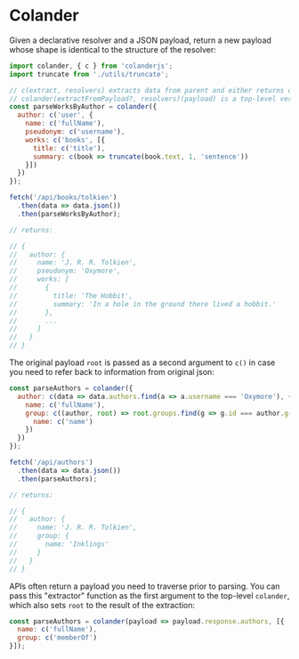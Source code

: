 # Colander

Given a declarative resolver and a JSON payload, return a new payload whose shape is identical to the structure of the resolver:
```js
import colander, { c } from 'colanderjs';
import truncate from './utils/truncate';

// c(extract, resolvers) extracts data from parent and either returns or passes to next resolver
// colander(extractFromPayload?, resolvers)(payload) is a top-level version of c.
const parseWorksByAuthor = colander({
  author: c('user', {
    name: c('fullName'),
    pseudonym: c('username'),
    works: c('books', [{
      title: c('title'),
      summary: c(book => truncate(book.text, 1, 'sentence'))
    }])
  })
});

fetch('/api/books/tolkien')
  .then(data => data.json())
  .then(parseWorksByAuthor);

// returns:

// {
//   author: {
//     name: 'J. R. R. Tolkien',
//     pseudonym: 'Oxymore',
//     works: [
//       {
//         title: 'The Hobbit',
//         summary: 'In a hole in the ground there lived a hobbit.'
//       },
//       ...
//     ]
//   }
// }
```

The original payload `root` is passed as a second argument to `c()` in case you need to refer back to information from original json:

```js
const parseAuthors = colander({
  author: c(data => data.authors.find(a => a.username === 'Oxymore'), {
    name: c('fullName'),
    group: c((author, root) => root.groups.find(g => g.id === author.groupId), {
      name: c('name')
    })
  })
});

fetch('/api/authors')
  .then(data => data.json())
  .then(parseAuthors);

// returns:

// {
//   author: {
//     name: 'J. R. R. Tolkien',
//     group: {
//       name: 'Inklings'
//     }
//   }
// }
```

APIs often return a payload you need to traverse prior to parsing. You can pass this "extractor" function as the first argument to the top-level `colander`, which also sets `root` to the result of the extraction:

```js
const parseAuthors = colander(payload => payload.response.authors, [{
  name: c('fullName'),
  group: c('memberOf')
}]);
```
